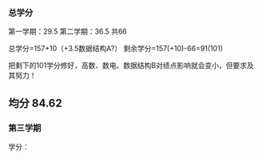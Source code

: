 ### 总学分
第一学期：29.5
第二学期：36.5
共66

总学分=157+10（+3.5数据结构A?）
剩余学分=157(+10)-66=91(101)

把剩下的101学分修好，高数、数电、数据结构B对绩点影响就会变小，但要求及其努力！

## 均分 84.62
### 第三学期
学分：
